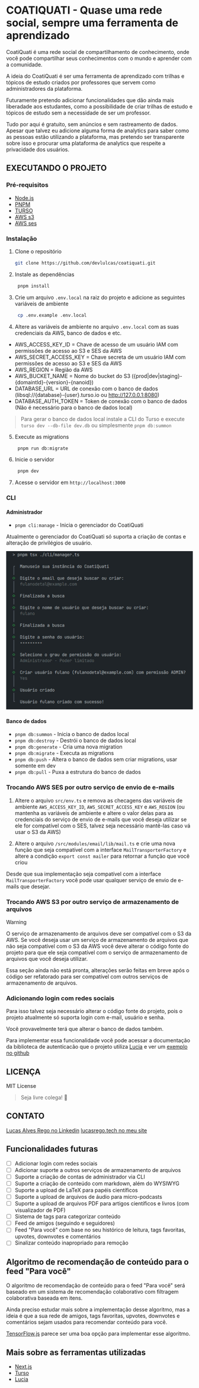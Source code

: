 # COATIQUATI - Quase uma rede social, sempre uma ferramenta de aprendizado

CoatiQuati é uma rede social de compartilhamento de conhecimento, onde você pode compartilhar seus conhecimentos com o mundo e aprender com a comunidade.

A ideia do CoatiQuati é ser uma ferramenta de aprendizado com trilhas e tópicos de estudo criados por professores que servem como administradores da plataforma.

Futuramente pretendo adicionar funcionalidades que dão ainda mais liberadade aos estudantes, como a possibilidade de criar trilhas de estudo e tópicos de estudo sem a necessidade de ser um professor.

Tudo por aqui é gratuito, sem anúncios e sem rastreamento de dados. Apesar que talvez eu adicione alguma forma de analytics para saber como as pessoas estão utilizando a plataforma, mas pretendo ser transparente sobre isso e procurar uma plataforma de analytics que respeite a privacidade dos usuários.

## EXECUTANDO O PROJETO

### Pré-requisitos

- [Node.js](https://nodejs.org/en/)
- [PNPM](https://pnpm.io/)
- [TURSO](https://turso.tech/)
- [AWS s3](https://aws.amazon.com/pt/s3/)
- [AWS ses](https://aws.amazon.com/pt/ses/)

### Instalação

1. Clone o repositório

   ```sh
   git clone https://github.com/devlulcas/coatiquati.git
   ```

2. Instale as dependências

   ```sh
    pnpm install
   ```

3. Crie um arquivo `.env.local` na raiz do projeto e adicione as seguintes variáveis de ambiente

   ```sh
    cp .env.example .env.local
   ```

4. Altere as variáveis de ambiente no arquivo `.env.local` com as suas credenciais da AWS, banco de dados e etc.

- AWS_ACCESS_KEY_ID = Chave de acesso de um usuário IAM com permissões de acesso ao S3 e SES da AWS
- AWS_SECRET_ACCESS_KEY = Chave secreta de um usuário IAM com permissões de acesso ao S3 e SES da AWS
- AWS_REGION = Região da AWS
- AWS_BUCKET_NAME = Nome do bucket do S3 ({prod|dev|staging}-{domaintld}-{version}-{nanoid})
- DATABASE_URL = URL de conexão com o banco de dados (libsql://{database}-{user}.turso.io ou http://127.0.0.1:8080)
- DATABASE_AUTH_TOKEN = Token de conexão com o banco de dados (Não é necessário para o banco de dados local)

> Para gerar o banco de dados local instale a CLI do Turso e execute `turso dev --db-file dev.db` ou simplesmente `pnpm db:summon`

5. Execute as migrations

   ```sh
    pnpm run db:migrate
   ```

6. Inicie o servidor

   ```sh
    pnpm dev
   ```

7. Acesse o servidor em `http://localhost:3000`

### CLI

#### Administrador

- `pnpm cli:manage` - Inicia o gerenciador do CoatiQuati

Atualmente o gerenciador do CoatiQuati só suporta a criação de contas e alteração de privilégios de usuário.

![manage cli](./.github/images/manage.png)

#### Banco de dados

- `pnpm db:summon` - Inicia o banco de dados local
- `pnpm db:destroy` - Destrói o banco de dados local
- `pnpm db:generate` - Cria uma nova migration
- `pnpm db:migrate` - Executa as migrations
- `pnpm db:push` - Altera o banco de dados sem criar migrations, usar somente em dev
- `pnpm db:pull` - Puxa a estrutura do banco de dados

### Trocando AWS SES por outro serviço de envio de e-mails

1. Altere o arquivo `src/env.ts` e remova as checagens das variáveis de ambiente `AWS_ACCESS_KEY_ID`, `AWS_SECRET_ACCESS_KEY` e `AWS_REGION` (ou mantenha as variáveis de ambiente e altere o valor delas para as credenciais do serviço de envio de e-mails que você deseja utilizar se ele for compatível com o SES, talvez seja necessário mantê-las caso vá usar o S3 da AWS)

2. Altere o arquivo `/src/modules/email/lib/mail.ts` e crie uma nova função que seja compatível com a interface `MailTransporterFactory` e altere a condição `export const mailer` para retornar a função que você criou

Desde que sua implementação seja compatível com a interface `MailTransporterFactory` você pode usar qualquer serviço de envio de e-mails que desejar.

### Trocando AWS S3 por outro serviço de armazenamento de arquivos

> [!WARNING]
> O serviço de armazenamento de arquivos deve ser compatível com o S3 da AWS. Se você deseja usar um serviço de armazenamento de arquivos que não seja compatível com o S3 da AWS você deve alterar o código fonte do projeto para que ele seja compatível com o serviço de armazenamento de arquivos que você deseja utilizar.

Essa seção ainda não está pronta, alterações serão feitas em breve após o código ser refatorado para ser compatível com outros serviços de armazenamento de arquivos.

### Adicionando login com redes sociais

Para isso talvez seja necessário alterar o código fonte do projeto, pois o projeto atualmente só suporta login com e-mail, usuário e senha.

Você provavelmente terá que alterar o banco de dados também.

Para implementar essa funcionalidade você pode acessar a documentação da biblioteca de autenticacão que o projeto utiliza [Lucia](https://lucia-auth.com/tutorials/github-oauth/) e ver um [exemplo no github](https://github.com/lucia-auth/examples/tree/main/nextjs-app/github-oauth)

## LICENÇA

MIT License

> Seja livre colega! 🚀

## CONTATO

[Lucas Alves Rego no Linkedin](https://www.linkedin.com/in/lucas-alves-rego/)
[lucasrego.tech no meu site](https://lucasrego.tech/)

## Funcionalidades futuras

- [ ] Adicionar login com redes sociais
- [ ] Adicionar suporte a outros serviços de armazenamento de arquivos
- [ ] Suporte a criação de contas de administrador via CLI
- [ ] Suporte a criação de conteúdo com markdown, além do WYSIWYG
- [ ] Suporte a upload de LaTeX para papéis científicos
- [ ] Suporte a upload de arquivos de áudio para micro-podcasts
- [ ] Suporte a upload de arquivos PDF para artigos científicos e livros (com visualizador de PDF)
- [ ] Sistema de tags para categorizar conteúdo
- [ ] Feed de amigos (seguindo e seguidores)
- [ ] Feed "Para você" com base no seu histórico de leitura, tags favoritas, upvotes, downvotes e comentários
- [ ] Sinalizar conteúdo inapropriado para remoção

## Algoritmo de recomendação de conteúdo para o feed "Para você"

O algoritmo de recomendação de conteúdo para o feed "Para você" será baseado em um sistema de recomendação colaborativo com filtragem colaborativa baseada em itens.

Ainda preciso estudar mais sobre a implementação desse algoritmo, mas a ideia é que a sua rede de amigos, tags favoritas, upvotes, downvotes e comentários sejam usados para recomendar conteúdo para você.

[TensorFlow.js](https://www.tensorflow.org/js) parece ser uma boa opção para implementar esse algoritmo.

## Mais sobre as ferramentas utilizadas

- [Next.js](https://nextjs.org/)
- [Turso](https://turso.tech/)
- [Lucia](https://lucia-auth.com/)

